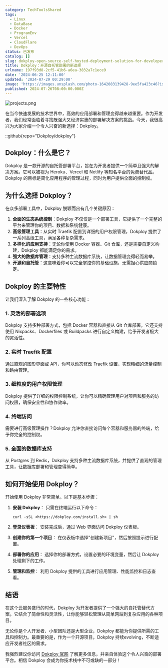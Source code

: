 ```yaml
---
category: TechToolsShared
tags:
  - Linux
  - DataBase
  - Docker
  - ProgramEnv
  - Vercel
  - CloudFlare
  - DevOps
status: 已发布
catalog: []
slug: dokploy-open-source-self-hosted-deployment-solution-for-developers
title: Dokploy：开源自托管部署的新选择
urlname: 197f93d8-2cf5-41b6-a6ea-3832a7c1ece9
date: '2024-06-25 12:11:00'
updated: '2024-07-29 00:29:00'
image: 'https://images.unsplash.com/photo-1642083139428-9ee5fa423c46?ixlib=rb-4.0.3&q=85&fm=jpg&crop=entropy&cs=srgb'
published: 2024-07-26T08:00:00.000Z
---
```


![projects.png](https://prod-files-secure.s3.us-west-2.amazonaws.com/5d24fe63-e567-4804-86f9-9fdc62e13082/adfdc1fe-2109-46ac-9ad4-f50e8631f20c/projects.png?X-Amz-Algorithm=AWS4-HMAC-SHA256&X-Amz-Content-Sha256=UNSIGNED-PAYLOAD&X-Amz-Credential=ASIAZI2LB466QQGI522V%2F20250226%2Fus-west-2%2Fs3%2Faws4_request&X-Amz-Date=20250226T213249Z&X-Amz-Expires=3600&X-Amz-Security-Token=IQoJb3JpZ2luX2VjEC0aCXVzLXdlc3QtMiJGMEQCIHwdH9WuqNa5t3tiY9cGsOZNWiT0ShMAkqrWAHrPKBpCAiBd03oWkL3hqslQgR0c63p5m9KvSGZ%2BlCfSvBvU2tH5rir%2FAwhmEAAaDDYzNzQyMzE4MzgwNSIMOhXnY3AiBGSEV1Y9KtwDgQZUaBGCiG3BaCjZIeMSSrj7vSq0SbtDT%2FG60qj7N9v75u9BkcMy0S0zFexEo%2B0kScqZEeyrDOPIWy4Ntq%2BdQItp9ntG1LwhBqPmlk4HVAPt7368lXsHHLqXISSVyR7SMbdgpZ26xK69hXN009xe4tcqxI1tSJLv9rvU2O2T9GWcGKWvyxjXUTSumpwL9%2FCqJEmhpVHOVjakTG3IT9Xu0tni6u%2BkJz%2BrNXKkR7p1LHw7CylyTQ3ly1f3QT7qs567wewqTmvkT1iGit1hPNCFocmtMfRKlMi%2BsYyC1zwhckiVEmKDwOFRZCO3UNmLPfwCT0SN8DpUy%2F5%2BmrjBDxh0b3qax1EiYFd6CGnBTXzd2LpfSbOJ469psuBxIm3VWQ7o6zdOlElxno7HjyMNCfuJKWD1eNId3zxFsCA20KudZcVobx0M5yr8phB5LxfiHCAbWvIAK4kCudK1usQreBcBnHWAPVyIFcm4%2FNjs2cGCz1XuyWaZSVw2F1B2G1bXA5apXe7D18kyTl%2Bql07epIcG3VbjZ3h4EsSJVF2%2Brj7wKPc%2FPJ94nzSfVsjmXeUTOdH1sQgEMnAwvqt7kk8TONnJYCMielNEa2QljnmSZ6G5ONUUVznTFSogIjpDQ9Awr%2F%2F9vQY6pgH%2B7rxwM8BkOejZgzVjQYNYKiNmHtonpvr0EB2v8H7NRs4a7oCNMQAUb7is%2BtNh083K0QKaXghytXjckJT2CWkhaTqg8txlNfZOPHfxo54AINnAOgHH%2FN9TyUARdRCOPSO7SX5qG0T1sGrbou8PpEYtarSiryG602K3kuIr3EuTfKJ6kSDLBmKrCbbr2s%2F6Fon8KOxzkFaOuLxRI5DlRG8dL6ET4LLC&X-Amz-Signature=a248b2016d59efc9d762b3dbd3d967d07d6772402c2fa6c34f807fa7ee622fd5&X-Amz-SignedHeaders=host&x-id=GetObject)


在当今快速发展的技术世界中，高效的应用部署和管理变得越来越重要。作为开发者，我们经常面临着寻找既强大又经济实惠的部署解决方案的挑战。今天，我很高兴为大家介绍一个令人兴奋的新选择：Dokploy。


::github{repo="Dokploy/dokploy"}


## Dokploy：什么是它？


Dokploy 是一款开源的自托管部署平台，旨在为开发者提供一个简单且强大的解决方案。它可以被视为 Heroku、Vercel 和 Netlify 等知名平台的免费替代品。Dokploy 的目标是简化应用程序的管理过程，同时为用户提供全面的控制权。


## 为什么选择 Dokploy？


在众多部署工具中，Dokploy 脱颖而出有几个关键原因：

1. **全面的生态系统控制**：Dokploy 不仅仅是一个部署工具，它提供了一个完整的平台来管理你的项目、数据和系统健康。
2. **高级管理工具**：从实时 Traefik 配置到详细的用户权限管理，Dokploy 提供了一系列高级工具，满足各种复杂需求。
3. **多样化的应用支持**：无论你使用 Docker 容器、Git 仓库，还是需要自定义构建，Dokploy 都能满足你的需求。
4. **强大的数据库管理**：支持多种主流数据库系统，让数据管理变得轻而易举。
5. **开源和自托管**：这意味着你可以完全掌控你的基础设施，无需担心供应商锁定。

## Dokploy 的主要特性


让我们深入了解 Dokploy 的一些核心功能：


### 1. 灵活的部署选项


Dokploy 支持多种部署方式，包括 Docker 容器和直接从 Git 仓库部署。它还支持使用 Nixpacks、Dockerfiles 或 Buildpacks 进行自定义构建，给予开发者极大的灵活性。


### 2. 实时 Traefik 配置


通过直观的图形界面或 API，你可以动态修改 Traefik 设置，实现精细的流量控制和路由管理。


### 3. 细粒度的用户权限管理


Dokploy 提供了详细的权限控制系统，让你可以精确管理用户对项目和服务的访问权限，确保安全性和协作效率。


### 4. 终端访问


需要进行高级管理操作？Dokploy 允许你直接访问每个容器和服务器的终端，给予你完全的控制权。


### 5. 全面的数据库支持


从 Postgres 到 Redis，Dokploy 支持多种主流数据库系统，并提供了直观的管理工具，让数据库部署和管理变得简单。


## 如何开始使用 Dokploy？


开始使用 Dokploy 非常简单。以下是基本步骤：

1. **安装 Dokploy**：
只需在终端运行以下命令：

	```plain text
	curl -sSL <https://dokploy.com/install.sh> | sh
	```

2. **登录仪表板**：
安装完成后，通过 Web 界面访问 Dokploy 仪表板。
3. **创建你的第一个项目**：
在仪表板中选择"创建新项目"，然后按照提示进行配置。
4. **部署你的应用**：
选择你的部署方式，设置必要的环境变量，然后让 Dokploy 处理剩下的工作。
5. **管理和监控**：
利用 Dokploy 提供的工具进行应用管理、性能监控和日志查看。

## 结语


在这个云服务盛行的时代，Dokploy 为开发者提供了一个强大的自托管替代方案。它结合了简单性和灵活性，让你能够轻松管理从简单网站到复杂应用的各种项目。


无论你是个人开发者、小型团队还是大型企业，Dokploy 都能为你提供所需的工具和控制力。最重要的是，作为一个开源项目，Dokploy 持续evolving，不断适应开发者社区的需求。


我强烈建议你访问 [Dokploy 官网](https://dokploy.com/) 了解更多信息，并亲自体验这个令人兴奋的部署平台。相信 Dokploy 会成为你技术栈中不可或缺的一部分！

